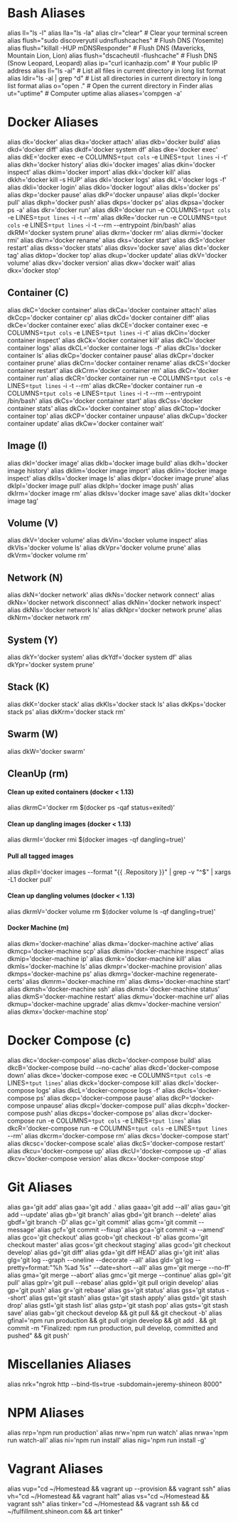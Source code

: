 # Bash Aliases
alias ll="ls -l"
alias lla="ls -la"
alias clr="clear" # Clear your terminal screen
alias flush="sudo discoveryutil udnsflushcaches" # Flush DNS (Yosemite)
alias flush="killall -HUP mDNSResponder" # Flush DNS (Mavericks, Mountain Lion, Lion)
alias flush="dscacheutil -flushcache" # Flush DNS (Snow Leopard, Leopard)
alias ip="curl icanhazip.com" # Your public IP address
alias ll="ls -al" # List all files in current directory in long list format
alias ldir="ls -al | grep ^d" # List all directories in current directory in long list format
alias o="open ." # Open the current directory in Finder
alias ut="uptime" # Computer uptime
alias aliases='compgen -a'


# Docker Aliases
alias dk='docker'
alias dka='docker attach'
alias dkb='docker build'
alias dkd='docker diff'
alias dkdf='docker system df'
alias dke='docker exec'
alias dkE='docker exec -e COLUMNS=`tput cols` -e LINES=`tput lines` -i -t'
alias dkh='docker history'
alias dki='docker images'
alias dkin='docker inspect'
alias dkim='docker import'
alias dkk='docker kill'
alias dkkh='docker kill -s HUP'
alias dkl='docker logs'
alias dkL='docker logs -f'
alias dkli='docker login'
alias dklo='docker logout'
alias dkls='docker ps'
alias dkp='docker pause'
alias dkP='docker unpause'
alias dkpl='docker pull'
alias dkph='docker push'
alias dkps='docker ps'
alias dkpsa='docker ps -a'
alias dkr='docker run'
alias dkR='docker run -e COLUMNS=`tput cols` -e LINES=`tput lines` -i -t --rm'
alias dkRe='docker run -e COLUMNS=`tput cols` -e LINES=`tput lines` -i -t --rm --entrypoint /bin/bash'
alias dkRM='docker system prune'
alias dkrm='docker rm'
alias dkrmi='docker rmi'
alias dkrn='docker rename'
alias dks='docker start'
alias dkS='docker restart'
alias dkss='docker stats'
alias dksv='docker save'
alias dkt='docker tag'
alias dktop='docker top'
alias dkup='docker update'
alias dkV='docker volume'
alias dkv='docker version'
alias dkw='docker wait'
alias dkx='docker stop'

## Container (C)
alias dkC='docker container'
alias dkCa='docker container attach'
alias dkCcp='docker container cp'
alias dkCd='docker container diff'
alias dkCe='docker container exec'
alias dkCE='docker container exec -e COLUMNS=`tput cols` -e LINES=`tput lines` -i -t'
alias dkCin='docker container inspect'
alias dkCk='docker container kill'
alias dkCl='docker container logs'
alias dkCL='docker container logs -f'
alias dkCls='docker container ls'
alias dkCp='docker container pause'
alias dkCpr='docker container prune'
alias dkCrn='docker container rename'
alias dkCS='docker container restart'
alias dkCrm='docker container rm'
alias dkCr='docker container run'
alias dkCR='docker container run -e COLUMNS=`tput cols` -e LINES=`tput lines` -i -t --rm'
alias dkCRe='docker container run -e COLUMNS=`tput cols` -e LINES=`tput lines` -i -t --rm --entrypoint /bin/bash'
alias dkCs='docker container start'
alias dkCss='docker container stats'
alias dkCx='docker container stop'
alias dkCtop='docker container top'
alias dkCP='docker container unpause'
alias dkCup='docker container update'
alias dkCw='docker container wait'

## Image (I)
alias dkI='docker image'
alias dkIb='docker image build'
alias dkIh='docker image history'
alias dkIim='docker image import'
alias dkIin='docker image inspect'
alias dkIls='docker image ls'
alias dkIpr='docker image prune'
alias dkIpl='docker image pull'
alias dkIph='docker image push'
alias dkIrm='docker image rm'
alias dkIsv='docker image save'
alias dkIt='docker image tag'

## Volume (V)
alias dkV='docker volume'
alias dkVin='docker volume inspect'
alias dkVls='docker volume ls'
alias dkVpr='docker volume prune'
alias dkVrm='docker volume rm'

## Network (N)
alias dkN='docker network'
alias dkNs='docker network connect'
alias dkNx='docker network disconnect'
alias dkNin='docker network inspect'
alias dkNls='docker network ls'
alias dkNpr='docker network prune'
alias dkNrm='docker network rm'

## System (Y)
alias dkY='docker system'
alias dkYdf='docker system df'
alias dkYpr='docker system prune'

## Stack (K)
alias dkK='docker stack'
alias dkKls='docker stack ls'
alias dkKps='docker stack ps'
alias dkKrm='docker stack rm'

## Swarm (W)
alias dkW='docker swarm'

## CleanUp (rm)
#### Clean up exited containers (docker < 1.13)
alias dkrmC='docker rm $(docker ps -qaf status=exited)'

#### Clean up dangling images (docker < 1.13)
alias dkrmI='docker rmi $(docker images -qf dangling=true)'

#### Pull all tagged images
alias dkplI='docker images --format "{{ .Repository }}" | grep -v "^<none>$" | xargs -L1 docker pull'

#### Clean up dangling volumes (docker < 1.13)
alias dkrmV='docker volume rm $(docker volume ls -qf dangling=true)'

#### Docker Machine (m)
alias dkm='docker-machine'
alias dkma='docker-machine active'
alias dkmcp='docker-machine scp'
alias dkmin='docker-machine inspect'
alias dkmip='docker-machine ip'
alias dkmk='docker-machine kill'
alias dkmls='docker-machine ls'
alias dkmpr='docker-machine provision'
alias dkmps='docker-machine ps'
alias dkmrg='docker-machine regenerate-certs'
alias dkmrm='docker-machine rm'
alias dkms='docker-machine start'
alias dkmsh='docker-machine ssh'
alias dkmst='docker-machine status'
alias dkmS='docker-machine restart'
alias dkmu='docker-machine url'
alias dkmup='docker-machine upgrade'
alias dkmv='docker-machine version'
alias dkmx='docker-machine stop'

# Docker Compose (c)
alias dkc='docker-compose'
alias dkcb='docker-compose build'
alias dkcB='docker-compose build --no-cache'
alias dkcd='docker-compose down'
alias dkce='docker-compose exec -e COLUMNS=`tput cols` -e LINES=`tput lines`'
alias dkck='docker-compose kill'
alias dkcl='docker-compose logs'
alias dkcL='docker-compose logs -f'
alias dkcls='docker-compose ps'
alias dkcp='docker-compose pause'
alias dkcP='docker-compose unpause'
alias dkcpl='docker-compose pull'
alias dkcph='docker-compose push'
alias dkcps='docker-compose ps'
alias dkcr='docker-compose run -e COLUMNS=`tput cols` -e LINES=`tput lines`'
alias dkcR='docker-compose run -e COLUMNS=`tput cols` -e LINES=`tput lines` --rm'
alias dkcrm='docker-compose rm'
alias dkcs='docker-compose start'
alias dkcsc='docker-compose scale'
alias dkcS='docker-compose restart'
alias dkcu='docker-compose up'
alias dkcU='docker-compose up -d'
alias dkcv='docker-compose version'
alias dkcx='docker-compose stop'


# Git Aliases
alias ga='git add'
alias gaa='git add .'
alias gaaa='git add --all'
alias gau='git add --update'
alias gb='git branch'
alias gbd='git branch --delete'
alias gbdf='git branch -D'
alias gc='git commit'
alias gcm='git commit --message'
alias gcf='git commit --fixup'
alias gca='git commit -a --amend'
alias gco='git checkout'
alias gcob='git checkout -b'
alias gcom='git checkout master'
alias gcos='git checkout staging'
alias gcod='git checkout develop'
alias gd='git diff'
alias gda='git diff HEAD'
alias gi='git init'
alias glg='git log --graph --oneline --decorate --all'
alias gld='git log --pretty=format:"%h %ad %s" --date=short --all'
alias gm='git merge --no-ff'
alias gma='git merge --abort'
alias gmc='git merge --continue'
alias gpl='git pull'
alias gplr='git pull --rebase'
alias gpld='git pull origin develop'
alias gp='git push'
alias gr='git rebase'
alias gs='git status'
alias gss='git status --short'
alias gst='git stash'
alias gsta='git stash apply'
alias gstd='git stash drop'
alias gstl='git stash list'
alias gstp='git stash pop'
alias gsts='git stash save'
alias gab='git checkout develop && git pull && git checkout -b'
alias gfinal='npm run production && git pull origin develop && git add . && git commit -m "Finalized: npm run production, pull develop, committed and pushed" && git push'



# Miscellanies Aliases
alias nrk="ngrok http --bind-tls=true -subdomain=jeremy-shineon 8000"


# NPM Aliases
alias nrp='npm run production'
alias nrw='npm run watch'
alias nrwa='npm run watch-all'
alias ni='npm run install'
alias nig='npm run install -g'


# Vagrant Aliases
alias vup="cd ~/Homestead && vagrant up --provision && vagrant ssh"
alias vh="cd ~/Homestead && vagrant halt"
alias vs="cd ~/Homestead && vagrant ssh"
alias tinker="cd ~/Homestead && vagrant ssh && cd ~/fulfillment.shineon.com && art tinker"


